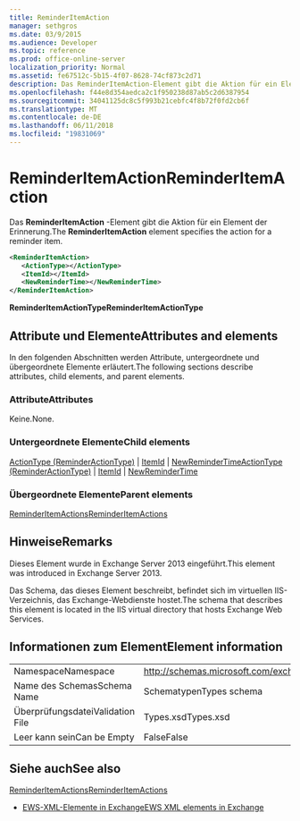 ```yaml
---
title: ReminderItemAction
manager: sethgros
ms.date: 03/9/2015
ms.audience: Developer
ms.topic: reference
ms.prod: office-online-server
localization_priority: Normal
ms.assetid: fe67512c-5b15-4f07-8628-74cf873c2d71
description: Das ReminderItemAction-Element gibt die Aktion für ein Element der Erinnerung.
ms.openlocfilehash: f44e8d354aedca2c1f950238d87ab5c2d6387954
ms.sourcegitcommit: 34041125dc8c5f993b21cebfc4f8b72f0fd2cb6f
ms.translationtype: MT
ms.contentlocale: de-DE
ms.lasthandoff: 06/11/2018
ms.locfileid: "19831069"
---
```

# <a name="reminderitemaction"></a><span data-ttu-id="c3d67-103">ReminderItemAction</span><span class="sxs-lookup"><span data-stu-id="c3d67-103">ReminderItemAction</span></span>

<span data-ttu-id="c3d67-104">Das **ReminderItemAction** -Element gibt die Aktion für ein Element der Erinnerung.</span><span class="sxs-lookup"><span data-stu-id="c3d67-104">The **ReminderItemAction** element specifies the action for a reminder item.</span></span> 
  
```XML
<ReminderItemAction>
   <ActionType></ActionType>
   <ItemId></ItemId>
   <NewReminderTime></NewReminderTime>
</ReminderItemAction>
```

 <span data-ttu-id="c3d67-105">**ReminderItemActionType**</span><span class="sxs-lookup"><span data-stu-id="c3d67-105">**ReminderItemActionType**</span></span>
## <a name="attributes-and-elements"></a><span data-ttu-id="c3d67-106">Attribute und Elemente</span><span class="sxs-lookup"><span data-stu-id="c3d67-106">Attributes and elements</span></span>

<span data-ttu-id="c3d67-107">In den folgenden Abschnitten werden Attribute, untergeordnete und übergeordnete Elemente erläutert.</span><span class="sxs-lookup"><span data-stu-id="c3d67-107">The following sections describe attributes, child elements, and parent elements.</span></span>
  
### <a name="attributes"></a><span data-ttu-id="c3d67-108">Attribute</span><span class="sxs-lookup"><span data-stu-id="c3d67-108">Attributes</span></span>

<span data-ttu-id="c3d67-109">Keine.</span><span class="sxs-lookup"><span data-stu-id="c3d67-109">None.</span></span>
  
### <a name="child-elements"></a><span data-ttu-id="c3d67-110">Untergeordnete Elemente</span><span class="sxs-lookup"><span data-stu-id="c3d67-110">Child elements</span></span>

<span data-ttu-id="c3d67-111">[ActionType (ReminderActionType)](actiontype-reminderactiontype.md) | [ItemId](itemid.md) | [NewReminderTime](newremindertime.md)</span><span class="sxs-lookup"><span data-stu-id="c3d67-111">[ActionType (ReminderActionType)](actiontype-reminderactiontype.md) | [ItemId](itemid.md) | [NewReminderTime](newremindertime.md)</span></span>
  
### <a name="parent-elements"></a><span data-ttu-id="c3d67-112">Übergeordnete Elemente</span><span class="sxs-lookup"><span data-stu-id="c3d67-112">Parent elements</span></span>

[<span data-ttu-id="c3d67-113">ReminderItemActions</span><span class="sxs-lookup"><span data-stu-id="c3d67-113">ReminderItemActions</span></span>](reminderitemactions.md)
  
## <a name="remarks"></a><span data-ttu-id="c3d67-114">Hinweise</span><span class="sxs-lookup"><span data-stu-id="c3d67-114">Remarks</span></span>

<span data-ttu-id="c3d67-115">Dieses Element wurde in Exchange Server 2013 eingeführt.</span><span class="sxs-lookup"><span data-stu-id="c3d67-115">This element was introduced in Exchange Server 2013.</span></span>
  
<span data-ttu-id="c3d67-116">Das Schema, das dieses Element beschreibt, befindet sich im virtuellen IIS-Verzeichnis, das Exchange-Webdienste hostet.</span><span class="sxs-lookup"><span data-stu-id="c3d67-116">The schema that describes this element is located in the IIS virtual directory that hosts Exchange Web Services.</span></span>
  
## <a name="element-information"></a><span data-ttu-id="c3d67-117">Informationen zum Element</span><span class="sxs-lookup"><span data-stu-id="c3d67-117">Element information</span></span>

|||
|:-----|:-----|
|<span data-ttu-id="c3d67-118">Namespace</span><span class="sxs-lookup"><span data-stu-id="c3d67-118">Namespace</span></span>  <br/> |http://schemas.microsoft.com/exchange/services/2006/types  <br/> |
|<span data-ttu-id="c3d67-119">Name des Schemas</span><span class="sxs-lookup"><span data-stu-id="c3d67-119">Schema Name</span></span>  <br/> |<span data-ttu-id="c3d67-120">Schematypen</span><span class="sxs-lookup"><span data-stu-id="c3d67-120">Types schema</span></span>  <br/> |
|<span data-ttu-id="c3d67-121">Überprüfungsdatei</span><span class="sxs-lookup"><span data-stu-id="c3d67-121">Validation File</span></span>  <br/> |<span data-ttu-id="c3d67-122">Types.xsd</span><span class="sxs-lookup"><span data-stu-id="c3d67-122">Types.xsd</span></span>  <br/> |
|<span data-ttu-id="c3d67-123">Leer kann sein</span><span class="sxs-lookup"><span data-stu-id="c3d67-123">Can be Empty</span></span>  <br/> |<span data-ttu-id="c3d67-124">False</span><span class="sxs-lookup"><span data-stu-id="c3d67-124">False</span></span>  <br/> |
   
## <a name="see-also"></a><span data-ttu-id="c3d67-125">Siehe auch</span><span class="sxs-lookup"><span data-stu-id="c3d67-125">See also</span></span>



[<span data-ttu-id="c3d67-126">ReminderItemActions</span><span class="sxs-lookup"><span data-stu-id="c3d67-126">ReminderItemActions</span></span>](reminderitemactions.md)


- [<span data-ttu-id="c3d67-127">EWS-XML-Elemente in Exchange</span><span class="sxs-lookup"><span data-stu-id="c3d67-127">EWS XML elements in Exchange</span></span>](ews-xml-elements-in-exchange.md)


